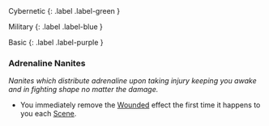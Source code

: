 <div markdown="1" class="block">
Cybernetic
{: .label .label-green }

Military
{: .label .label-blue }

Basic
{: .label .label-purple }
### Adrenaline Nanites
*Nanites which distribute adrenaline upon taking injury keeping you awake and in fighting shape no matter the damage.*
* You immediately remove the [Wounded](Core/Effects#Wounded) effect the first time it happens to you each [Scene](Core/Terminology#Scene).
</div>
